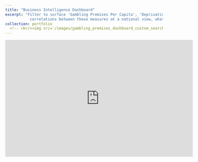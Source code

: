 ```yaml
---
title: "Business Intelligence Dashboard"
excerpt: "Filter to surface 'Gambling Premises Per Capita', 'Deprivation Rank (IMD Rank 2019)' and the majority 'National Socio-Econoic Class' in your constituency. Navigate to the relationships views, to view the     
           correlations between these measures at a national view, what does this mean for your local community? [Visit Dashboard Here](https://app.powerbi.com/view?r=eyJrIjoiY2ZiZTU2MTUtMjk0OS00ZDJiLWEwMGItNzZiYzg3YTYzMjI5IiwidCI6IjgyMmRkYmEwLWFkNjAtNDE2Zi1iNDRlLTEwMzdlNzRkNTI5OSJ9) [![Dashboard Thumbnail](/images/gambling_premises_dashboard_custom_search_thumbnail.png)](https://app.powerbi.com/view?r=eyJrIjoiY2ZiZTU2MTUtMjk0OS00ZDJiLWEwMGItNzZiYzg3YTYzMjI5IiwidCI6IjgyMmRkYmEwLWFkNjAtNDE2Zi1iNDRlLTEwMzdlNzRkNTI5OSJ9)"
collection: portfolio
  <!-- <br/><img src='/images/gambling_premises_dashboard_custom_search_thumbnail.png'> -->
---
```

<iframe title="UK Gambling Premises, National Socio-Economic Class and Deprivation Dashboard" width="600" height="373.5" src="https://app.powerbi.com/view?r=eyJrIjoiY2ZiZTU2MTUtMjk0OS00ZDJiLWEwMGItNzZiYzg3YTYzMjI5IiwidCI6IjgyMmRkYmEwLWFkNjAtNDE2Zi1iNDRlLTEwMzdlNzRkNTI5OSJ9" frameborder="0" allowFullScreen="true"></iframe>
